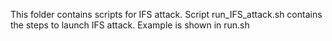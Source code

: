This folder contains scripts for IFS attack.
Script run_IFS_attack.sh contains the steps to launch IFS attack.
Example is shown in run.sh

